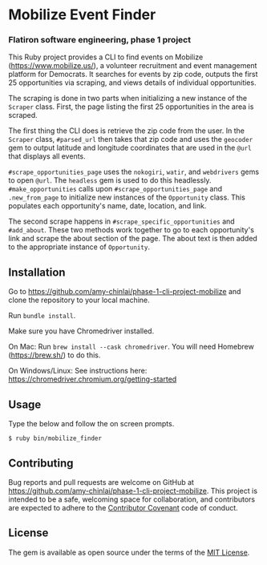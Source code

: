 # Mobilize Event Finder
### Flatiron software engineering, phase 1 project

This Ruby project provides a CLI to find events on Mobilize (https://www.mobilize.us/), a volunteer recruitment and event management platform for Democrats. It searches for events by zip code, outputs the first 25 opportunities via scraping, and views details of individual opportunities.

The scraping is done in two parts when initializing a new instance of the `Scraper` class. First, the page listing the first 25 opportunities in the area is scraped. 

The first thing the CLI does is retrieve the zip code from the user. In the `Scraper` class, `#parsed_url` then takes that zip code and uses the `geocoder` gem to output latitude and longitude coordinates that are used in the `@url` that displays all events.

`#scrape_opportunities_page` uses the `nokogiri`, `watir`, and `webdrivers` gems to open `@url`. The `headless` gem is used to do this headlessly. `#make_opportunities` calls upon `#scrape_opportunities_page` and `.new_from_page` to initialize new instances of the `Opportunity` class. This populates each opportunity's name, date, location, and link.

The second scrape happens in `#scrape_specific_opportunities` and `#add_about`. These two methods work together to go to each opportunity's link and scrape the about section of the page. The about text is then added to the appropriate instance of `Opportunity`.


## Installation

Go to https://github.com/amy-chinlai/phase-1-cli-project-mobilize and clone the repository to your local machine.

Run `bundle install`.

Make sure you have Chromedriver installed.

On Mac:
Run `brew install --cask chromedriver`. You will need Homebrew (https://brew.sh/) to do this.

On Windows/Linux:
See instructions here: https://chromedriver.chromium.org/getting-started



## Usage

Type the below and follow the on screen prompts.

    $ ruby bin/mobilize_finder

## Contributing

Bug reports and pull requests are welcome on GitHub at https://github.com/amy-chinlai/phase-1-cli-project-mobilize. This project is intended to be a safe, welcoming space for collaboration, and contributors are expected to adhere to the [Contributor Covenant](contributor-covenant.org) code of conduct.


## License

The gem is available as open source under the terms of the [MIT License](http://opensource.org/licenses/MIT).